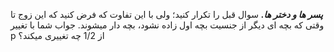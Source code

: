 ***پسر ها و دختر ها.*** سوال قبل را تکرار کنید؛ ولی با این تفاوت که فرض کنید که این زوج تا وقتی که بچه ای دیگر از جنسیت بچه اول زاده نشود، بچه دار میشوند. جواب شما با تغییر p از 1/2 چه تغییری میکند؟
